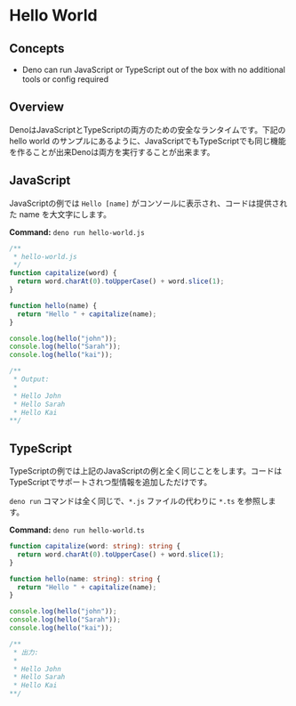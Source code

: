 # Hello World

## Concepts

- Deno can run JavaScript or TypeScript out of the box with no additional tools
  or config required

## Overview

<!--
Deno is a secure runtime for both JavaScript and TypeScript. As the hello world
examples below highlight the same functionality can be created in JavaScript or
TypeScript, and Deno will execute both.
-->
DenoはJavaScriptとTypeScriptの両方のための安全なランタイムです。下記の hello world のサンプルにあるように、JavaScriptでもTypeScriptでも同じ機能を作ることが出来Denoは両方を実行することが出来ます。

## JavaScript

<!--
In this JavaScript example the message `Hello [name]` is printed to the console
and the code ensures the name provided is capitalized.
-->
JavaScriptの例では `Hello [name]` がコンソールに表示され、コードは提供された name を大文字にします。

**Command:** `deno run hello-world.js`

```js
/**
 * hello-world.js
 */
function capitalize(word) {
  return word.charAt(0).toUpperCase() + word.slice(1);
}

function hello(name) {
  return "Hello " + capitalize(name);
}

console.log(hello("john"));
console.log(hello("Sarah"));
console.log(hello("kai"));

/**
 * Output:
 *
 * Hello John
 * Hello Sarah
 * Hello Kai
**/
```

## TypeScript

<!--
This TypeScript example is exactly the same as the JavaScript example above, the
code just has the additional type information which TypeScript supports.
-->
TypeScriptの例では上記のJavaScriptの例と全く同じことをします。コードはTypeScriptでサポートされつ型情報を追加しただけです。

<!--
The `deno run` command is exactly the same, it just references a `*.ts` file
rather than a `*.js` file.
-->
`deno run` コマンドは全く同じで、`*.js` ファイルの代わりに `*.ts` を参照します。

**Command:** `deno run hello-world.ts`

<!--
```ts
/**
 * hello-world.ts
 */
function capitalize(word: string): string {
  return word.charAt(0).toUpperCase() + word.slice(1);
}

function hello(name: string): string {
  return "Hello " + capitalize(name);
}

console.log(hello("john"));
console.log(hello("Sarah"));
console.log(hello("kai"));

/**
 * Output:
 *
 * Hello John
 * Hello Sarah
 * Hello Kai
**/
```
-->
```ts
function capitalize(word: string): string {
  return word.charAt(0).toUpperCase() + word.slice(1);
}

function hello(name: string): string {
  return "Hello " + capitalize(name);
}

console.log(hello("john"));
console.log(hello("Sarah"));
console.log(hello("kai"));

/**
 * 出力:
 *
 * Hello John
 * Hello Sarah
 * Hello Kai
**/
```
